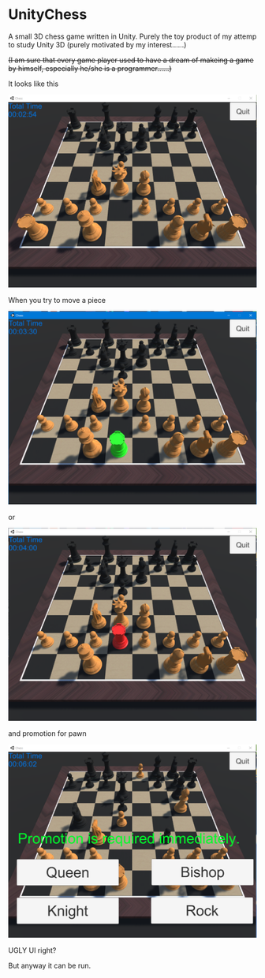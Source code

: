 # UnityChess
A small 3D chess game written in Unity. Purely the toy product of my attemp to study Unity 3D (purely motivated by my interest......)

<del>(I am sure that every game player used to have a dream of makeing a game by himself, especially he/she is a programmer......)</del>

It looks like this 



![Screenshot 2022-04-28 214951](https://github.com/ComradeProgrammer/UnityChess/blob/main/readme/214951.png)

When you try to move a piece

![Screenshot 2022-04-28 215030](https://github.com/ComradeProgrammer/UnityChess/blob/main/readme/215030.png)

or

![Screenshot 2022-04-28 215055](https://github.com/ComradeProgrammer/UnityChess/blob/main/readme/215055.png)

and promotion for pawn

![Screenshot 2022-04-28 215256](https://github.com/ComradeProgrammer/UnityChess/blob/main/readme/215256.png)

UGLY UI right?

But anyway it can be run.
